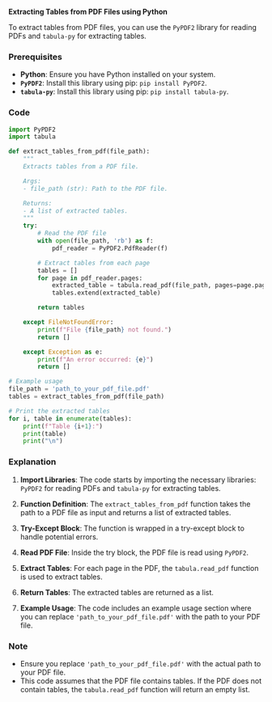 **Extracting Tables from PDF Files using Python**

To extract tables from PDF files, you can use the `PyPDF2` library for reading PDFs and `tabula-py` for extracting tables.

### Prerequisites

- **Python**: Ensure you have Python installed on your system.
- **`PyPDF2`**: Install this library using pip: `pip install PyPDF2`.
- **`tabula-py`**: Install this library using pip: `pip install tabula-py`.

### Code

```python
import PyPDF2
import tabula

def extract_tables_from_pdf(file_path):
    """
    Extracts tables from a PDF file.

    Args:
    - file_path (str): Path to the PDF file.

    Returns:
    - A list of extracted tables.
    """
    try:
        # Read the PDF file
        with open(file_path, 'rb') as f:
            pdf_reader = PyPDF2.PdfReader(f)

        # Extract tables from each page
        tables = []
        for page in pdf_reader.pages:
            extracted_table = tabula.read_pdf(file_path, pages=page.page_number)
            tables.extend(extracted_table)

        return tables

    except FileNotFoundError:
        print(f"File {file_path} not found.")
        return []

    except Exception as e:
        print(f"An error occurred: {e}")
        return []

# Example usage
file_path = 'path_to_your_pdf_file.pdf'
tables = extract_tables_from_pdf(file_path)

# Print the extracted tables
for i, table in enumerate(tables):
    print(f"Table {i+1}:")
    print(table)
    print("\n")
```

### Explanation

1. **Import Libraries**: The code starts by importing the necessary libraries: `PyPDF2` for reading PDFs and `tabula-py` for extracting tables.

2. **Function Definition**: The `extract_tables_from_pdf` function takes the path to a PDF file as input and returns a list of extracted tables.

3. **Try-Except Block**: The function is wrapped in a try-except block to handle potential errors.

4. **Read PDF File**: Inside the try block, the PDF file is read using `PyPDF2`.

5. **Extract Tables**: For each page in the PDF, the `tabula.read_pdf` function is used to extract tables.

6. **Return Tables**: The extracted tables are returned as a list.

7. **Example Usage**: The code includes an example usage section where you can replace `'path_to_your_pdf_file.pdf'` with the path to your PDF file.

### Note

- Ensure you replace `'path_to_your_pdf_file.pdf'` with the actual path to your PDF file.
- This code assumes that the PDF file contains tables. If the PDF does not contain tables, the `tabula.read_pdf` function will return an empty list.